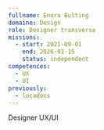 ```yaml
---
fullname: Enora Bulting
domaine: Design
role: Designer transverse
missions:
  - start: 2021-09-01
    end: 2026-01-15
    status: independent
competences:
  - UX
  - UI
previously:
  - locadocs
---
```

Designer UX/UI